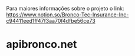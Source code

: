 Para maiores informações sobre o projeto o link: https://www.notion.so/Bronco-Tec-Insurance-Inc-c94411eed1ff47f3aa70f4dfbe56ce73

# apibronco.net